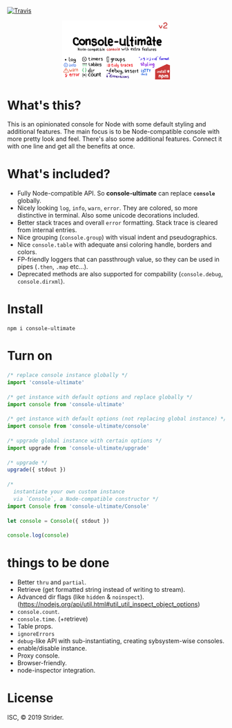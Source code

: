 
[![Travis](https://img.shields.io/travis/StreetStrider/console-ultimate.svg?style=flat-square)](https://travis-ci.org/StreetStrider/console-ultimate)

<p align='center'>
  <img src='/assets/b.png' width='250' />
</p>

# What's this?
This is an opinionated console for Node with some default styling and additional features.
The main focus is to be Node-compatible console with more pretty look and feel.
There's also some additional features.
Connect it with one line and get all the benefits at once.

# What's included?
* Fully Node-compatible API. So **console-ultimate** can replace **`console`** globally.
* Nicely looking `log`, `info`, `warn`, `error`. They are colored, so more distinctive in terminal.
Also some unicode decorations included.
* Better stack traces and overall `error` formatting. Stack trace is cleared from internal entries.
* Nice grouping (`console.group`) with visual indent and pseudographics.
* Nice `console.table` with adequate ansi coloring handle, borders and colors.
* FP-friendly loggers that can passthrough value, so they can be used in pipes (`.then`, `.map` etc…).
* Deprecated methods are also supported for compability (`console.debug`, `console.dirxml`).

# Install
```
npm i console-ultimate
```

# Turn on

```js
/* replace console instance globally */
import 'console-ultimate'

/* get instance with default options and replace globally */
import console from 'console-ultimate'

/* get instance with default options (not replacing global instance) */
import console from 'console-ultimate/console'

/* upgrade global instance with certain options */
import upgrade from 'console-ultimate/upgrade'

/* upgrade */
upgrade({ stdout })

/*
  instantiate your own custom instance
  via `Console`, a Node-compatible constructor */
import Console from 'console-ultimate/Console'

let console = Console({ stdout })

console.log(console)
```

# things to be done
* Better `thru` and `partial`.
* Retrieve (get formatted string instead of writing to stream).
* Advanced dir flags (like `hidden` & `noinspect`). (https://nodejs.org/api/util.html#util_util_inspect_object_options)
* `console.count`.
* `console.time`. (+retrieve)
* Table props.
* `ignoreErrors`
* `debug`-like API with sub-instantiating, creating sybsystem-wise consoles.
* enable/disable instance.
* Proxy console.
* Browser-friendly.
* node-inspector integration.

# License
ISC, © 2019 Strider.
